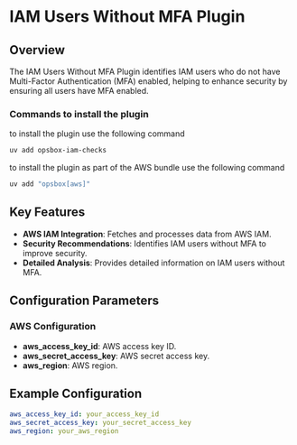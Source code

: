 # IAM Users Without MFA Plugin

## Overview

The IAM Users Without MFA Plugin identifies IAM users who do not have Multi-Factor Authentication (MFA) enabled, helping to enhance security by ensuring all users have MFA enabled.

### Commands to install the plugin
to install the plugin use the following command
```bash
uv add opsbox-iam-checks
```
to install the plugin as part of the AWS bundle use the following command
```bash
uv add "opsbox[aws]"
```

## Key Features

- **AWS IAM Integration**: Fetches and processes data from AWS IAM.
- **Security Recommendations**: Identifies IAM users without MFA to improve security.
- **Detailed Analysis**: Provides detailed information on IAM users without MFA.

## Configuration Parameters

### AWS Configuration

- **aws_access_key_id**: AWS access key ID.
- **aws_secret_access_key**: AWS secret access key.
- **aws_region**: AWS region.

## Example Configuration

```yaml
aws_access_key_id: your_access_key_id
aws_secret_access_key: your_secret_access_key
aws_region: your_aws_region
```